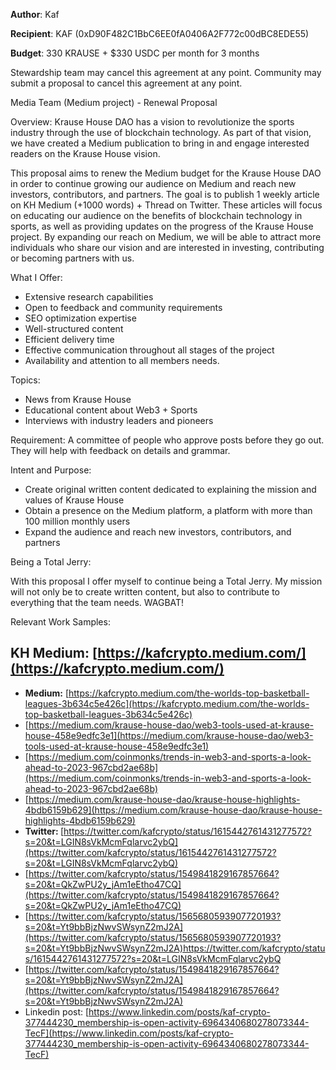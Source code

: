 **Author**: Kaf

**Recipient**: KAF (0xD90F482C1BbC6EE0fA0406A2F772c00dBC8EDE55)

**Budget**: 330 KRAUSE + $330 USDC per month for 3 months

Stewardship team may cancel this agreement at any point. Community may submit a proposal to cancel this agreement at any point.

Media Team (Medium project) - Renewal Proposal

Overview: Krause House DAO has a vision to revolutionize the sports industry through the use of blockchain technology. As part of that vision, we have created a Medium publication to bring in and engage interested readers on the Krause House vision.

This proposal aims to renew the Medium budget for the Krause House DAO in order to continue growing our audience on Medium and reach new investors, contributors, and partners. The goal is to publish 1 weekly article on KH Medium (+1000 words) + Thread on Twitter. These articles will focus on educating our audience on the benefits of blockchain technology in sports, as well as providing updates on the progress of the Krause House project. By expanding our reach on Medium, we will be able to attract more individuals who share our vision and are interested in investing, contributing or becoming partners with us.

What I Offer:

- Extensive research capabilities
- Open to feedback and community requirements
- SEO optimization expertise
- Well-structured content
- Efficient delivery time
- Effective communication throughout all stages of the project
- Availability and attention to all members needs.

Topics:

- News from Krause House
- Educational content about Web3 + Sports
- Interviews with industry leaders and pioneers

Requirement: A committee of people who approve posts before they go out. They will help with feedback on details and grammar.

Intent and Purpose:

- Create original written content dedicated to explaining the mission and values of Krause House
- Obtain a presence on the Medium platform, a platform with more than 100 million monthly users
- Expand the audience and reach new investors, contributors, and partners

Being a Total Jerry:

With this proposal I offer myself to continue being a Total Jerry. My mission will not only be to create written content, but also to contribute to everything that the team needs. WAGBAT!

Relevant Work Samples:

## KH Medium: [https://kafcrypto.medium.com/](https://kafcrypto.medium.com/)

- **Medium:** [https://kafcrypto.medium.com/the-worlds-top-basketball-leagues-3b634c5e426c](https://kafcrypto.medium.com/the-worlds-top-basketball-leagues-3b634c5e426c)
- [https://medium.com/krause-house-dao/web3-tools-used-at-krause-house-458e9edfc3e1](https://medium.com/krause-house-dao/web3-tools-used-at-krause-house-458e9edfc3e1)
- [https://medium.com/coinmonks/trends-in-web3-and-sports-a-look-ahead-to-2023-967cbd2ae68b](https://medium.com/coinmonks/trends-in-web3-and-sports-a-look-ahead-to-2023-967cbd2ae68b)
- [https://medium.com/krause-house-dao/krause-house-highlights-4bdb6159b629](https://medium.com/krause-house-dao/krause-house-highlights-4bdb6159b629)
- **Twitter: [](https://twitter.com/kafcrypto/status/1565680593907720193?s=20&t=Yt9bbBjzNwvSWsynZ2mJ2A)**[https://twitter.com/kafcrypto/status/1615442761431277572?s=20&t=LGIN8sVkMcmFqlarvc2ybQ](https://twitter.com/kafcrypto/status/1615442761431277572?s=20&t=LGIN8sVkMcmFqlarvc2ybQ)
- [https://twitter.com/kafcrypto/status/1549841829167857664?s=20&t=QkZwPU2y_jAm1eEtho47CQ](https://twitter.com/kafcrypto/status/1549841829167857664?s=20&t=QkZwPU2y_jAm1eEtho47CQ)
- [https://twitter.com/kafcrypto/status/1565680593907720193?s=20&t=Yt9bbBjzNwvSWsynZ2mJ2A](https://twitter.com/kafcrypto/status/1565680593907720193?s=20&t=Yt9bbBjzNwvSWsynZ2mJ2A)https://twitter.com/kafcrypto/status/1615442761431277572?s=20&t=LGIN8sVkMcmFqlarvc2ybQ
- [https://twitter.com/kafcrypto/status/1549841829167857664?s=20&t=Yt9bbBjzNwvSWsynZ2mJ2A](https://twitter.com/kafcrypto/status/1549841829167857664?s=20&t=Yt9bbBjzNwvSWsynZ2mJ2A)
- Linkedin post: [https://www.linkedin.com/posts/kaf-crypto-377444230_membership-is-open-activity-6964340680278073344-TecF](https://www.linkedin.com/posts/kaf-crypto-377444230_membership-is-open-activity-6964340680278073344-TecF)